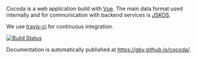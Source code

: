 Cocoda is a web application build with [Vue](https://vuejs.org/). The main data format used internally and for communication with backend services is [JSKOS](https://gbv.github.io/jskos/).

We use [travis-ci](https://travis-ci.org/gbv/cocoda) for continuous integration.

[![Build Status](https://travis-ci.org/gbv/cocoda.svg?branch=dev)](https://travis-ci.org/gbv/cocoda)

Documentation is automatically published at <https://gbv.github.io/cocoda/>.

